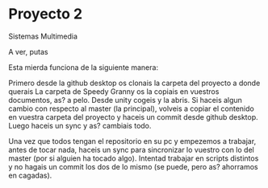 # Proyecto 2
Sistemas Multimedia

A ver, putas

Esta mierda funciona de la siguiente manera:

Primero desde la github desktop os clonais la carpeta del proyecto a donde querais
La carpeta de Speedy Granny os la copiais en vuestros documentos, as? a pelo.
Desde unity cogeis y la abris. 
Si haceis algun cambio con respecto al master (la principal), volveis a copiar el contenido en vuestra carpeta del proyecto
y haceis un commit desde github desktop. Luego haceis un sync y as? cambiais todo.

Una vez que todos tengan el repositorio en su pc y empezemos a trabajar, antes de tocar nada, haceis un sync para sincronizar 
lo vuestro con lo del master (por si alguien ha tocado algo).
Intentad trabajar en scripts distintos y no hagais un commit los dos de lo mismo (se puede, pero as? ahorramos en cagadas).